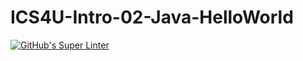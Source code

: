 # ICS4U-Intro-02-Java-HelloWorld
[![GitHub's Super Linter](https://github.com/ICS4U-Programming-IoanaM/ICS4U-Intro-02-Java-HelloWorld/workflows/GitHub's%20Super%20Linter/badge.svg)](https://github.com/ICS4U-Programming-IoanaM/ICS4U-Intro-02-Java-HelloWorld/actions)
